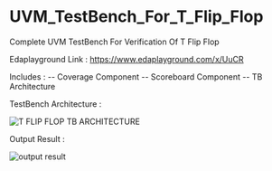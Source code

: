 # UVM_TestBench_For_T_Flip_Flop
Complete UVM TestBench For Verification Of T Flip Flop


Edaplayground Link : https://www.edaplayground.com/x/UuCR

Includes : 
-- Coverage Component
-- Scoreboard Component
-- TB Architecture


TestBench Architecture : 

![T FLIP FLOP TB ARCHITECTURE](https://user-images.githubusercontent.com/82656806/122223157-8e3fd700-ced0-11eb-83c3-941df726b2ea.png)


Output Result : 

![output result](https://user-images.githubusercontent.com/82656806/122223216-99930280-ced0-11eb-9b19-8c7bb39ab16a.png)
